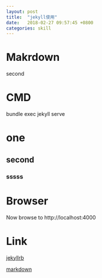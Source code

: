 ```yaml
---
layout: post
title:  "jekyll使用"
date:   2018-02-27 09:57:45 +0800
categories: skill
---
```


Makrdown
=======

second



# CMD
bundle exec jekyll serve

# one
## second

### sssss

# Browser 
Now browse to http://localhost:4000


# Link
[jekyllrb](https://jekyllrb.com/docs/home)

[markdown](https://daringfireball.net/projects/markdown/)
